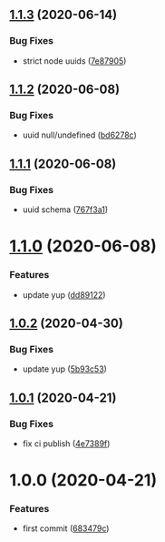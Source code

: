 ## [1.1.3](https://github.com/whitewater-guide/validation/compare/v1.1.2...v1.1.3) (2020-06-14)


### Bug Fixes

* strict node uuids ([7e87905](https://github.com/whitewater-guide/validation/commit/7e87905adfeff35bdcc4e890e2781031f1138b7d))

## [1.1.2](https://github.com/whitewater-guide/validation/compare/v1.1.1...v1.1.2) (2020-06-08)


### Bug Fixes

* uuid null/undefined ([bd6278c](https://github.com/whitewater-guide/validation/commit/bd6278cf9c446b1bf4fe293efc1929b8addeedd3))

## [1.1.1](https://github.com/whitewater-guide/validation/compare/v1.1.0...v1.1.1) (2020-06-08)


### Bug Fixes

* uuid schema ([767f3a1](https://github.com/whitewater-guide/validation/commit/767f3a1ddb5310f025c5bef95465eb0d9f39bb86))

# [1.1.0](https://github.com/whitewater-guide/validation/compare/v1.0.2...v1.1.0) (2020-06-08)


### Features

* update yup ([dd89122](https://github.com/whitewater-guide/validation/commit/dd89122485a553de4619d3953dc1c51ff89ce7ee))

## [1.0.2](https://github.com/whitewater-guide/validation/compare/v1.0.1...v1.0.2) (2020-04-30)


### Bug Fixes

* update yup ([5b93c53](https://github.com/whitewater-guide/validation/commit/5b93c5307c2840b2d96a695331bb1875247020ab))

## [1.0.1](https://github.com/whitewater-guide/validation/compare/v1.0.0...v1.0.1) (2020-04-21)


### Bug Fixes

* fix ci publish ([4e7389f](https://github.com/whitewater-guide/validation/commit/4e7389f330da85c5177adbb7606c06f95752d58d))

# 1.0.0 (2020-04-21)


### Features

* first commit ([683479c](https://github.com/whitewater-guide/validation/commit/683479c5e8780fe2920463bcc9542a7680ade7d7))

